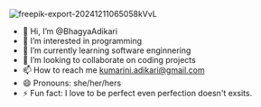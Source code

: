 ![freepik-export-20241211065058kVvL](https://github.com/user-attachments/assets/a71e54f6-41bd-4685-bf92-06b4f8852af3)


- 👋 Hi, I’m @BhagyaAdikari
- 👀 I’m interested in programming
- 🌱 I’m currently learning software enginnering
- 💞️ I’m looking to collaborate on coding projects
- 📫 How to reach me kumarini.adikari@gmail.com
- 😄 Pronouns: she/her/hers
- ⚡ Fun fact: I love to be perfect even perfection doesn't exsits.

<!---
BhagyaAdikari/BhagyaAdikari is a ✨ special ✨ repository because its `README.md` (this file) appears on your GitHub profile.
You can click the Preview link to take a look at your changes.
--->
